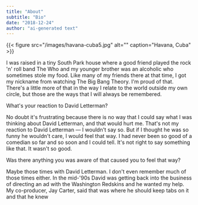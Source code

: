 ```yaml
---
title: "About"
subtitle: "Bio"
date: "2018-12-24"
author: "ai-generated text"
---
```


{{< figure src="/images/havana-cuba5.jpg" alt="" caption="Havana, Cuba" >}}

I was raised in a tiny South Park house where a good friend played the rock 'n' roll band The Who and my younger brother was an alcoholic who sometimes stole my food. Like many of my friends there at that time, I got my nickname from watching The Big Bang Theory. I'm proud of that. There's a little more of that in the way I relate to the world outside my own circle, but those are the ways that I will always be remembered.

What's your reaction to David Letterman?

No doubt it's frustrating because there is no way that I could say what I was thinking about David Letterman, and that would hurt me. That's not my reaction to David Letterman — I wouldn't say so. But if I thought he was so funny he wouldn't care, I would feel that way. I had never been so good of a comedian so far and so soon and I could tell. It's not right to say something like that. It wasn't so good.

Was there anything you was aware of that caused you to feel that way?

Maybe those times with David Letterman. I don't even remember much of those times either. In the mid-'90s David was getting back into the business of directing an ad with the Washington Redskins and he wanted my help. My co-producer, Jay Carter, said that was where he should keep tabs on it and that he knew
